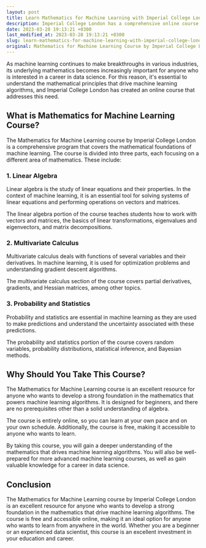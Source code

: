 ```yaml
---
layout: post
title: Learn Mathematics for Machine Learning with Imperial College London
description: Imperial College London has a comprehensive online course that focuses on teaching the mathematics of machine learning. Read on to learn more about this course and how it can benefit your career in data science.
date: 2023-03-28 19:13:21 +0300
last_modified_at: 2023-03-28 19:13:21 +0300
slug: learn-mathematics-for-machine-learning-with-imperial-college-london
original: Mathematics for Machine Learning Course by Imperial College London
---
```


As machine learning continues to make breakthroughs in various industries, its underlying mathematics becomes increasingly important for anyone who is interested in a career in data science. For this reason, it's essential to understand the mathematical principles that drive machine learning algorithms, and Imperial College London has created an online course that addresses this need.

## What is Mathematics for Machine Learning Course?

The Mathematics for Machine Learning course by Imperial College London is a comprehensive program that covers the mathematical foundations of machine learning. The course is divided into three parts, each focusing on a different area of mathematics. These include:

### 1. Linear Algebra

Linear algebra is the study of linear equations and their properties. In the context of machine learning, it is an essential tool for solving systems of linear equations and performing operations on vectors and matrices.

The linear algebra portion of the course teaches students how to work with vectors and matrices, the basics of linear transformations, eigenvalues and eigenvectors, and matrix decompositions.

### 2. Multivariate Calculus

Multivariate calculus deals with functions of several variables and their derivatives. In machine learning, it is used for optimization problems and understanding gradient descent algorithms.

The multivariate calculus section of the course covers partial derivatives, gradients, and Hessian matrices, among other topics.

### 3. Probability and Statistics

Probability and statistics are essential in machine learning as they are used to make predictions and understand the uncertainty associated with these predictions.

The probability and statistics portion of the course covers random variables, probability distributions, statistical inference, and Bayesian methods.

## Why Should You Take This Course?

The Mathematics for Machine Learning course is an excellent resource for anyone who wants to develop a strong foundation in the mathematics that powers machine learning algorithms. It is designed for beginners, and there are no prerequisites other than a solid understanding of algebra.

The course is entirely online, so you can learn at your own pace and on your own schedule. Additionally, the course is free, making it accessible to anyone who wants to learn.

By taking this course, you will gain a deeper understanding of the mathematics that drives machine learning algorithms. You will also be well-prepared for more advanced machine learning courses, as well as gain valuable knowledge for a career in data science.

## Conclusion

The Mathematics for Machine Learning course by Imperial College London is an excellent resource for anyone who wants to develop a strong foundation in the mathematics that drive machine learning algorithms. The course is free and accessible online, making it an ideal option for anyone who wants to learn from anywhere in the world. Whether you are a beginner or an experienced data scientist, this course is an excellent investment in your education and career.
